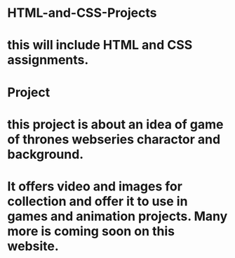 # HTML-and-CSS-Projects
# this will include HTML and CSS assignments.
# Project
# this project is about an idea of game of thrones webseries charactor and background.
# It offers video and images for collection and offer it to use in games and animation projects. Many more is coming soon on this website.